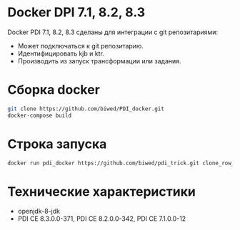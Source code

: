 # Docker DPI 7.1, 8.2, 8.3

Docker PDI 7.1, 8.2, 8.3  сделаны для интеграции с git репозитариями:
  - Может подключаться к git репозитарию.
  - Идентифицировать kjb и ktr.
  - Производить из запуск трансформации или задания.
# Сборка docker
```sh
git clone https://github.com/biwed/PDI_docker.git
docker-compose build 
```

# Строка запуска 
```sh
docker run pdi_docker https://github.com/biwed/pdi_trick.git clone_row_on_pdi  clone_row_on_pdi.ktr
```
# Технические характеристики
- openjdk-8-jdk
- PDI CE 8.3.0.0-371, PDI CE 8.2.0.0-342, PDI CE 7.1.0.0-12
